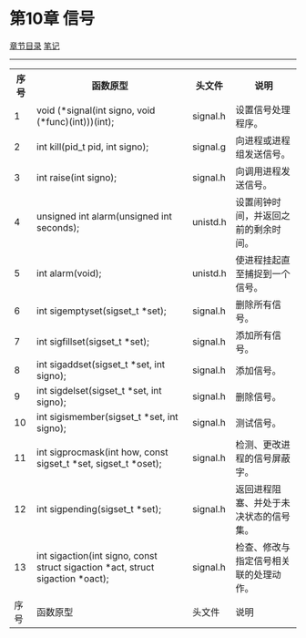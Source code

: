 <h1 id=file_func>
    第10章 信号
</h1>

[章节目录](../../README.md#title_ch10 "返回章节目录")
[笔记](notes.md "进入笔记")

---

<table>
    <tr>
        <th>序号</th><th>函数原型</th><th>头文件</th><th>说明</th>
    </tr>
    <tr>
        <td>1</td>
        <td>void (*signal(int signo, void (*func)(int)))(int);</td>
        <td>signal.h</td>
        <td>设置信号处理程序。</td>
    </tr>
    <tr>
        <td>2</td>
        <td>int kill(pid_t pid, int signo);</td>
        <td>signal.g</td>
        <td>向进程或进程组发送信号。</td>
    </tr>
    <tr>
        <td>3</td>
        <td>int raise(int signo);</td>
        <td>signal.h</td>
        <td>向调用进程发送信号。</td>
    </tr>
    <tr>
        <td>4</td>
        <td>unsigned int alarm(unsigned int seconds);</td>
        <td>unistd.h</td>
        <td>设置闹钟时间，并返回之前的剩余时间。</td>
    </tr>
    <tr>
        <td>5</td>
        <td>int alarm(void);</td>
        <td>unistd.h</td>
        <td>使进程挂起直至捕捉到一个信号。</td>
    </tr>
    <tr>
        <td>6</td>
        <td>int sigemptyset(sigset_t *set);</td>
        <td>signal.h</td>
        <td>删除所有信号。</td>
    </tr>
    <tr>
        <td>7</td>
        <td>int sigfillset(sigset_t *set);</td>
        <td>signal.h</td>
        <td>添加所有信号。</td>
    </tr>
    <tr>
        <td>8</td>
        <td>int sigaddset(sigset_t *set, int signo);</td>
        <td>signal.h</td>
        <td>添加信号。</td>
    </tr>
    <tr>
        <td>9</td>
        <td>int sigdelset(sigset_t *set, int signo);</td>
        <td>signal.h</td>
        <td>删除信号。</td>
    </tr>
    <tr>
        <td>10</td>
        <td>int sigismember(sigset_t *set, int signo);</td>
        <td>signal.h</td>
        <td>测试信号。</td>
    </tr>
    <tr>
        <td>11</td>
        <td>int sigprocmask(int how, const sigset_t *set, sigset_t *oset);</td>
        <td>signal.h</td>
        <td>检测、更改进程的信号屏蔽字。</td>
    </tr>
    <tr>
        <td>12</td>
        <td>int sigpending(sigset_t *set);</td>
        <td>signal.h</td>
        <td>返回进程阻塞、并处于未决状态的信号集。</td>
    </tr>
    <tr>
        <td>13</td>
        <td>int sigaction(int signo, const struct sigaction *act, struct sigaction *oact);</td>
        <td>signal.h</td>
        <td>检查、修改与指定信号相关联的处理动作。</td>
    </tr>
    <tr>
        <td>序号</td>
        <td>函数原型</td>
        <td>头文件</td>
        <td>说明</td>
    </tr>
</table>
